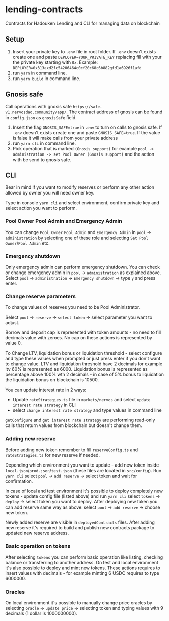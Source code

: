 # lending-contracts
Contracts for Hadouken Lending and CLI for managing data on blockchain

## Setup
1. Insert your private key to `.env` file in root folder. If `.env` doesn't exists create one and paste `DEPLOYER=YOUR_PRIVATE_KEY` replacing fill with your the private key starting with `0x`.
Example: `DEPLOYER=0x313axd2fc54206464c0cf20c68c6b882gfd1a6926f1afd`
2. run `yarn` in command line.
3. run `yarn build` in command line.

## Gnosis safe
Call operations with gnosis safe `https://safe-v1.nervosdao.community/app/`. The contract address of gnosis can be found in `config.json` as `gnosisSafe` field.
1. Insert the flag `GNOSIS_SAFE=true` in `.env` to turn on calls to gnosis safe. If `.env` doesn't exists create one and paste `GNOSIS_SAFE=true`. If the value is false it will make calls from your private address
2. run `yarn cli` in command line.
3. Pick operation that is marked `(Gnosis support)` for example `pool -> administration -> set Pool Owner (Gnosis support)` and the action with be send to gnosis safe.

## CLI
Bear in mind if you want to modify reserves or perform any other action allowed by owner you will need owner key.

Type in console `yarn cli` and select environment, confirm private key and select action you want to perform.

### Pool Owner Pool Admin and Emergency Admin
You can change `Pool Owner` `Pool Admin` and `Emergency Admin` in `pool` -> `administration` by selecting one of these role and selecting `Set Pool Owner`/`Pool Admin` etc.
### Emergency shutdown
Only emergency admin can perform emergency shutdown. You can check or change emergency admin in `pool` -> `administration` as explained above.
Select `pool` -> `administration` -> `Emergency shutdown` -> type `y` and press enter.

### Change reserve parameters
To change values of reserves you need to be Pool Administrator.

Select `pool` -> `reserve` -> `select token` -> select parameter you want to adjust.

Borrow and deposit cap is represented with token amounts - no need to fill decimals value with zeroes. No cap on these actions is represented by value 0.

To Change LTV, liquidation bonus or liquidation threshold - select configure and type these values when prompted or just press enter if you don't want to change value. LTV and liquidation threshold have 2 decimals for example ltv 60% is represented as 6000. Liquidation bonus is represented as percentage above 100% wth 2 decimals - in case of 5% bonus to liquidation the liquidation bonus on blockchain is 10500.

You can update interest rate in 2 ways:
* Update `rateStrategies.ts` file in `markets/nervos` and select `update interest rate strategy` in CLI
* select `change interest rate strategy` and type values in command line

`getConfigure` and `get interest rate strategy` are performing read-only calls that return values from blockchain but doesn't change them.

### Adding new reserve
Before adding new token remember to fill `reserveConfig.ts` and `rateStrategies.ts` for new reserve if needed.

Depending which environment you want to update - add new token inside `local.json`/`prod.json`/`test.json` (these files are located in `src/config`). Run `yarn cli` select `pool` -> `add reserve` -> select token and wait for confirmation.

In case of local and test environment it's possible to deploy completely new tokens - update config file (listed above) and run `yarn cli` select `tokens` -> `deploy` -> select token you want to deploy. After deploying new token you can add reserve same way as above:  select `pool` -> `add reserve` -> choose new token.

Newly added reserve are visible in `deployedContracts` files. 
After adding new reserve it's required to build and publish new contracts package to updated new reserve address.

### Basic operation on tokens
After selecting `tokens` you can perform basic operation like listing, checking balance or transferring to another address. On test and local environment it's also possible to deploy and mint new tokens.
These actions requires to insert values with decimals - for example minting 6 USDC requires to type 6000000. 

### Oracles
On local environment it's possible to manually change price oracles by selecting `oracle` -> `update price` -> selecting token and typing values with 9 decimals (1 dollar is 1000000000).